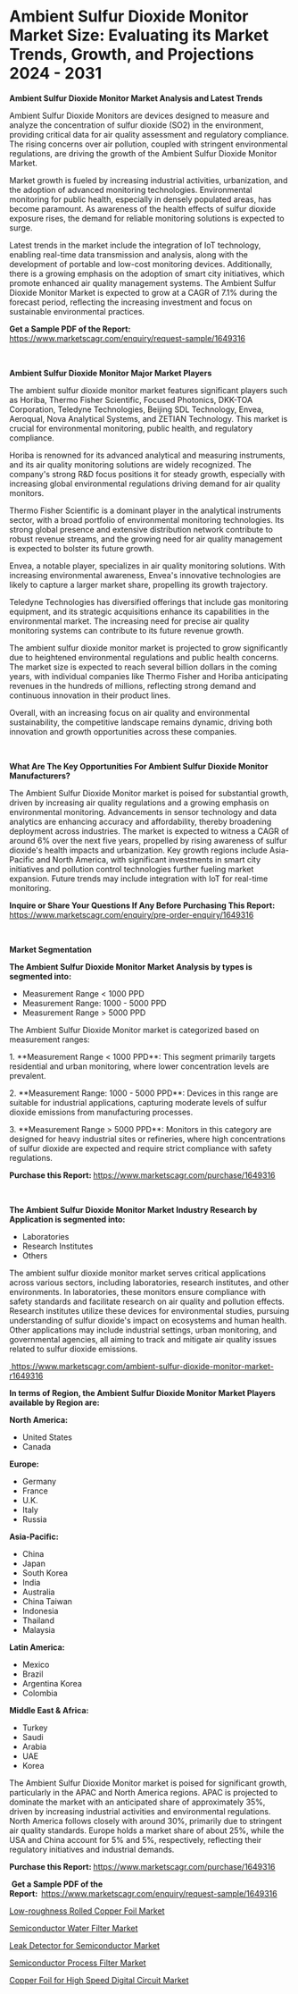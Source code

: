 <p><h1>Ambient Sulfur Dioxide Monitor Market Size: Evaluating its Market Trends, Growth, and Projections 2024 - 2031</h1></p><p><strong>Ambient Sulfur Dioxide Monitor Market Analysis and Latest Trends</strong></p>
<p><p>Ambient Sulfur Dioxide Monitors are devices designed to measure and analyze the concentration of sulfur dioxide (SO2) in the environment, providing critical data for air quality assessment and regulatory compliance. The rising concerns over air pollution, coupled with stringent environmental regulations, are driving the growth of the Ambient Sulfur Dioxide Monitor Market. </p><p>Market growth is fueled by increasing industrial activities, urbanization, and the adoption of advanced monitoring technologies. Environmental monitoring for public health, especially in densely populated areas, has become paramount. As awareness of the health effects of sulfur dioxide exposure rises, the demand for reliable monitoring solutions is expected to surge.</p><p>Latest trends in the market include the integration of IoT technology, enabling real-time data transmission and analysis, along with the development of portable and low-cost monitoring devices. Additionally, there is a growing emphasis on the adoption of smart city initiatives, which promote enhanced air quality management systems. The Ambient Sulfur Dioxide Monitor Market is expected to grow at a CAGR of 7.1% during the forecast period, reflecting the increasing investment and focus on sustainable environmental practices.</p></p>
<p><strong>Get a Sample PDF of the Report:&nbsp;</strong> <a href="https://www.marketscagr.com/enquiry/request-sample/1649316?utm_campaign=1267&utm_medium=2&utm_source=Github&utm_content=ia&utm_term=15102024&utm_id=ambient-sulfur-dioxide-monitor">https://www.marketscagr.com/enquiry/request-sample/1649316</a></p>
<p>&nbsp;</p>
<p><strong>Ambient Sulfur Dioxide Monitor Major Market Players</strong></p>
<p><p>The ambient sulfur dioxide monitor market features significant players such as Horiba, Thermo Fisher Scientific, Focused Photonics, DKK-TOA Corporation, Teledyne Technologies, Beijing SDL Technology, Envea, Aeroqual, Nova Analytical Systems, and ZETIAN Technology. This market is crucial for environmental monitoring, public health, and regulatory compliance.</p><p>Horiba is renowned for its advanced analytical and measuring instruments, and its air quality monitoring solutions are widely recognized. The company's strong R&D focus positions it for steady growth, especially with increasing global environmental regulations driving demand for air quality monitors.</p><p>Thermo Fisher Scientific is a dominant player in the analytical instruments sector, with a broad portfolio of environmental monitoring technologies. Its strong global presence and extensive distribution network contribute to robust revenue streams, and the growing need for air quality management is expected to bolster its future growth.</p><p>Envea, a notable player, specializes in air quality monitoring solutions. With increasing environmental awareness, Envea's innovative technologies are likely to capture a larger market share, propelling its growth trajectory.</p><p>Teledyne Technologies has diversified offerings that include gas monitoring equipment, and its strategic acquisitions enhance its capabilities in the environmental market. The increasing need for precise air quality monitoring systems can contribute to its future revenue growth.</p><p>The ambient sulfur dioxide monitor market is projected to grow significantly due to heightened environmental regulations and public health concerns. The market size is expected to reach several billion dollars in the coming years, with individual companies like Thermo Fisher and Horiba anticipating revenues in the hundreds of millions, reflecting strong demand and continuous innovation in their product lines. </p><p>Overall, with an increasing focus on air quality and environmental sustainability, the competitive landscape remains dynamic, driving both innovation and growth opportunities across these companies.</p></p>
<p>&nbsp;</p>
<p><strong>What Are The Key Opportunities For Ambient Sulfur Dioxide Monitor Manufacturers?</strong></p>
<p><p>The Ambient Sulfur Dioxide Monitor market is poised for substantial growth, driven by increasing air quality regulations and a growing emphasis on environmental monitoring. Advancements in sensor technology and data analytics are enhancing accuracy and affordability, thereby broadening deployment across industries. The market is expected to witness a CAGR of around 6% over the next five years, propelled by rising awareness of sulfur dioxide's health impacts and urbanization. Key growth regions include Asia-Pacific and North America, with significant investments in smart city initiatives and pollution control technologies further fueling market expansion. Future trends may include integration with IoT for real-time monitoring.</p></p>
<p><strong>Inquire or Share Your Questions If Any Before Purchasing This Report:</strong> <a href="https://www.marketscagr.com/enquiry/pre-order-enquiry/1649316?utm_campaign=1267&utm_medium=2&utm_source=Github&utm_content=ia&utm_term=15102024&utm_id=ambient-sulfur-dioxide-monitor">https://www.marketscagr.com/enquiry/pre-order-enquiry/1649316</a></p>
<p>&nbsp;</p>
<p><strong>Market Segmentation</strong></p>
<p><strong>The Ambient Sulfur Dioxide Monitor Market Analysis by types is segmented into:</strong></p>
<p><ul><li>Measurement Range < 1000 PPD</li><li>Measurement Range: 1000 - 5000 PPD</li><li>Measurement Range > 5000 PPD</li></ul></p>
<p><p>The Ambient Sulfur Dioxide Monitor market is categorized based on measurement ranges: </p><p>1. **Measurement Range < 1000 PPD**: This segment primarily targets residential and urban monitoring, where lower concentration levels are prevalent.</p><p>2. **Measurement Range: 1000 - 5000 PPD**: Devices in this range are suitable for industrial applications, capturing moderate levels of sulfur dioxide emissions from manufacturing processes.</p><p>3. **Measurement Range > 5000 PPD**: Monitors in this category are designed for heavy industrial sites or refineries, where high concentrations of sulfur dioxide are expected and require strict compliance with safety regulations.</p></p>
<p><strong>Purchase this Report:&nbsp;</strong><a href="https://www.marketscagr.com/purchase/1649316?utm_campaign=1267&utm_medium=2&utm_source=Github&utm_content=ia&utm_term=15102024&utm_id=ambient-sulfur-dioxide-monitor">https://www.marketscagr.com/purchase/1649316</a></p>
<p>&nbsp;</p>
<p><strong>The Ambient Sulfur Dioxide Monitor Market Industry Research by Application is segmented into:</strong></p>
<p><ul><li>Laboratories</li><li>Research Institutes</li><li>Others</li></ul></p>
<p><p>The ambient sulfur dioxide monitor market serves critical applications across various sectors, including laboratories, research institutes, and other environments. In laboratories, these monitors ensure compliance with safety standards and facilitate research on air quality and pollution effects. Research institutes utilize these devices for environmental studies, pursuing understanding of sulfur dioxide's impact on ecosystems and human health. Other applications may include industrial settings, urban monitoring, and governmental agencies, all aiming to track and mitigate air quality issues related to sulfur dioxide emissions.</p></p>
<p><a href="https://www.marketscagr.com/ambient-sulfur-dioxide-monitor-market-r1649316?utm_campaign=1267&utm_medium=2&utm_source=Github&utm_content=ia&utm_term=15102024&utm_id=ambient-sulfur-dioxide-monitor">&nbsp;https://www.marketscagr.com/ambient-sulfur-dioxide-monitor-market-r1649316</a></p>
<p><strong>In terms of Region, the Ambient Sulfur Dioxide Monitor Market Players available by Region are:</strong></p>
<p>
    <p> <strong> North America: </strong>
        <ul>
            <li>United States</li>
            <li>Canada</li>
        </ul>
        </p> 
    <p> <strong> Europe: </strong>
        <ul>
            <li>Germany</li>
            <li>France</li>
            <li>U.K.</li>
            <li>Italy</li>
            <li>Russia</li>
        </ul>
        </p> 
    <p> <strong> Asia-Pacific: </strong>
        <ul>
            <li>China</li>
            <li>Japan</li>
            <li>South Korea</li>
            <li>India</li>
            <li>Australia</li>
            <li>China Taiwan</li>
            <li>Indonesia</li>
            <li>Thailand</li>
            <li>Malaysia</li>
        </ul>
        </p> 
    <p> <strong> Latin America: </strong>
        <ul>
            <li>Mexico</li>
            <li>Brazil</li>
            <li>Argentina Korea</li>
            <li>Colombia</li>
        </ul>
        </p> 
    <p> <strong> Middle East & Africa: </strong>
        <ul>
            <li>Turkey</li>
            <li>Saudi</li>
            <li>Arabia</li>
            <li>UAE</li>
            <li>Korea</li>
        </ul>
    </p>
    </p>
<p><p>The Ambient Sulfur Dioxide Monitor market is poised for significant growth, particularly in the APAC and North America regions. APAC is projected to dominate the market with an anticipated share of approximately 35%, driven by increasing industrial activities and environmental regulations. North America follows closely with around 30%, primarily due to stringent air quality standards. Europe holds a market share of about 25%, while the USA and China account for 5% and 5%, respectively, reflecting their regulatory initiatives and industrial demands.</p></p>
<p><strong>Purchase this Report: </strong><a href="https://www.marketscagr.com/purchase/1649316?utm_campaign=1267&utm_medium=2&utm_source=Github&utm_content=ia&utm_term=15102024&utm_id=ambient-sulfur-dioxide-monitor">https://www.marketscagr.com/purchase/1649316</a></p>
<p>&nbsp;<strong>Get a Sample PDF of the Report:&nbsp;&nbsp;</strong><a href="https://www.marketscagr.com/enquiry/request-sample/1649316?utm_campaign=1267&utm_medium=2&utm_source=Github&utm_content=ia&utm_term=15102024&utm_id=ambient-sulfur-dioxide-monitor">https://www.marketscagr.com/enquiry/request-sample/1649316</a></p>
<p><strong></strong></p>
<p><p><a href="https://github.com/judesaxav/Market-Research-Report-List-1/blob/main/low-roughness-rolled-copper-foil-market.md?utm_campaign=1267&utm_medium=2&utm_source=Github&utm_content=ia&utm_term=15102024&utm_id=ambient-sulfur-dioxide-monitor">Low-roughness Rolled Copper Foil Market</a></p><p><a href="https://www.linkedin.com/pulse/investing-semiconductor-water-filter-market-trends-leading-products-cgpne?utm_campaign=1267&utm_medium=2&utm_source=Github&utm_content=ia&utm_term=15102024&utm_id=ambient-sulfur-dioxide-monitor">Semiconductor Water Filter Market</a></p><p><a href="https://www.linkedin.com/pulse/market-dynamics-future-trends-global-leak-detector-semiconductor-6bkee?trk=public_post_embed_feed-article-content&utm_campaign=1267&utm_medium=2&utm_source=Github&utm_content=ia&utm_term=15102024&utm_id=ambient-sulfur-dioxide-monitor">Leak Detector for Semiconductor Market</a></p><p><a href="https://www.linkedin.com/pulse/in-depth-semiconductor-process-filter-market-review-size-share-hm5oe?trk=public_post_embed_feed-article-content&utm_campaign=1267&utm_medium=2&utm_source=Github&utm_content=ia&utm_term=15102024&utm_id=ambient-sulfur-dioxide-monitor">Semiconductor Process Filter Market</a></p><p><a href="https://github.com/caetlinivcar/Market-Research-Report-List-1/blob/main/copper-foil-for-high-speed-digital-circuit-market.md?utm_campaign=1267&utm_medium=2&utm_source=Github&utm_content=ia&utm_term=15102024&utm_id=ambient-sulfur-dioxide-monitor">Copper Foil for High Speed Digital Circuit Market</a></p></p>